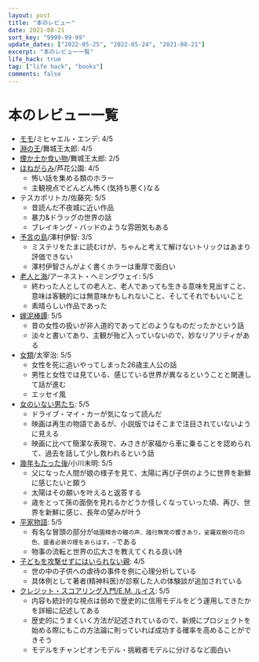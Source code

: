 ```yaml
---
layout: post
title: "本のレビュー"
date: 2021-08-21
sort_key: "9999-99-99"
update_dates: ["2022-05-25", "2022-05-24", "2021-08-21"]
excerpt: "本のレビュー一覧"
life_hack: true
tag: ["life hack", "books"]
comments: false
---
```


# 本のレビュー一覧
 - [モモ](https://ja.wikipedia.org/wiki/%E3%83%A2%E3%83%A2_(%E5%85%90%E7%AB%A5%E6%96%87%E5%AD%A6))/ミヒャエル・エンデ: 4/5
 - [淵の王](https://www.amazon.co.jp/dp/B07CN258JQ/ref=dp-kindle-redirect?_encoding=UTF8&btkr=1)/舞城王太郎: 4/5
 - [煙か土か食い物](https://www.amazon.co.jp/dp/B00AJCM41C/ref=dp-kindle-redirect?_encoding=UTF8&btkr=1)/舞城王太郎: 2/5
 - [ほねがらみ](https://bookmeter.com/books/17788943)/芦花公園: 4/5
   - 怖い話を集める類のホラー
   - 主観視点でどんどん怖く(気持ち悪く)なる
 - テスカポリトカ/佐藤究: 5/5
   - 昔読んだ不夜城に近い作品
   - 暴力&ドラッグの世界の話
   - ブレイキング・バッドのような雰囲気もある
 - [予言の島](https://bookmeter.com/books/13544246)/澤村伊智: 3/5
   - ミステリをたまに読むけが、ちゃんと考えて解けないトリックはあまり評価できない
   - 澤村伊智さんがよく書くホラーは重厚で面白い
 - [老人と海](https://bookmeter.com/books/573456)/アーネスト・ヘミングウェイ: 5/5
   - 終わった人としての老人と、老人であっても生きる意味を見出すこと、意味は客観的には無意味かもしれないこと、そしてそれでもいいこと
   - 素晴らしい作品であった
 - [嫁泥棒譚](https://www.aozora.gr.jp/cards/000416/card57147.html): 5/5
   - 昔の女性の扱いが非人道的であってどのようなものだったかという話
   - 淡々と書いてあり、主観が殆ど入っていないので、妙なリアリティがある
 - [女類](https://bookmeter.com/books/11120171)/太宰治: 5/5
   - 女性を死に追いやってしまった26歳主人公の話
   - 男性と女性では見ている、感じている世界が異なるということと関連して話が進む
   - エッセイ風
 - [女のいない男たち](https://bookmeter.com/books/11200836): 5/5
   - ドライブ・マイ・カーが気になって読んだ
   - 映画は再生の物語であるが、小説版ではそこまで注目されていないように見える
   - 映画に比べて簡潔な表現で、みさきが家福から車に乗ることを認められて、過去を話して少し救われるという話
 - [幾年もたった後](https://bookmeter.com/books/9794883)/小川未明: 5/5
   - 父になった人間が娘の様子を見て、太陽に再び子供のように世界を新鮮に感じたいと願う
   - 太陽はその願いを叶えると返答する
   - 歳をとって孫の面倒を見れるかどうか怪しくなっていった頃、再び、世界を新鮮に感じ、長年の望みが叶う
 - [平家物語](http://www2.odn.ne.jp/~nihongodeasobo/jugemu/gion.htm): 5/5
   - 有名な冒頭の部分が`祗園精舎の鐘の声、諸行無常の響きあり。娑羅双樹の花の色、盛者必衰の理をあらはす。~`である
   - 物事の流転と世界の広大さを教えてくれる良い詩
 - [子どもを攻撃せずにはいられない親](https://bookmeter.com/books/13868195): 4/5
   - 世の中の子供への虐待の事件を例に心理分析している
   - 具体例として著者(精神科医)が診察した人の体験談が追加されている
 - [クレジット・スコアリング入門/E.M. ルイス](https://www.amazon.co.jp/dp/432214831X): 5/5
   - 内容も統計的な視点は弱めで歴史的に信用モデルをどう運用してきたかを詳細に記述してある
   - 歴史的にうまくいく方法が記述されているので、新規にプロジェクトを始める際にもこの方法論に則っていれば成功する確率を高めることができそう
   - モデルをチャンピオンモデル・挑戦者モデルに分けるなど面白い

